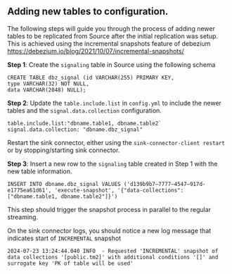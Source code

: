 ## Adding new tables to configuration.
The following steps will guide you through the process of adding newer tables to be replicated 
from Source after the initial replication was setup.
This is achieved using the incremental snapshots feature of debezium
https://debezium.io/blog/2021/10/07/incremental-snapshots/

**Step 1**: Create the `signaling` table in Source using the following schema
```
CREATE TABLE dbz_signal (id VARCHAR(255) PRIMARY KEY,
type VARCHAR(32) NOT NULL,
data VARCHAR(2048) NULL);
```
**Step 2**: Update the `table.include.list` in `config.yml` to include the newer tables and the `signal.data.collection` configuration.
```
table.include.list:"dbname.table1, dbname.table2`
signal.data.collection: "dbname.dbz_signal"
```
Restart the sink connector, either using the `sink-connector-client restart` or by stopping/starting sink connector.

**Step 3**: Insert a new row to the `signaling` table created in Step 1 with the new table information.
```
INSERT INTO dbname.dbz_signal VALUES ('d139b9b7–7777–4547–917d-e1775ea61d61', 'execute-snapshot', '{"data-collections": ["dbname.table1, dbname.table2"]}')
```

This step should trigger the snapshot process in parallel to the regular streaming.

On the sink connector logs, you should notice a new log message that indicates start of `INCREMENTAL` snapshot
```
2024-07-23 13:24:44.040 INFO  - Requested 'INCREMENTAL' snapshot of data collections '[public.tm2]' with additional conditions '[]' and surrogate key 'PK of table will be used'
```
